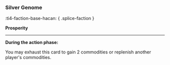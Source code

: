 ### **Silver Genome**
:ti4-faction-base-hacan:
{ .splice-faction }

**Prosperity**

---

**During the action phase:**

You may exhaust this card to gain 2 commodities or replenish another player's commodities.
